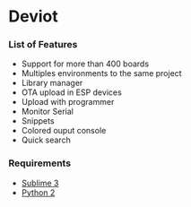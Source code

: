# Deviot

### List of Features

- Support for more than 400 boards
- Multiples environments to the same project
- Library manager
- OTA upload in ESP devices
- Upload with programmer
- Monitor Serial
- Snippets
- Colored ouput console
- Quick search

### Requirements

- [Sublime 3](https://sublimetext.com/3)
- [Python 2](https://www.python.org/downloads/release/python-2711/)